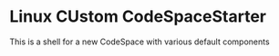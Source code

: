 # Linux CUstom CodeSpaceStarter

This is a shell for a new CodeSpace with various default components
